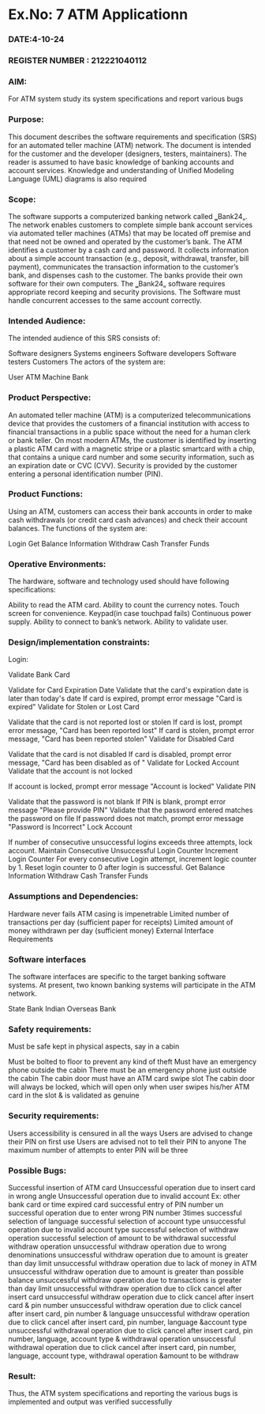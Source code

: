 # Ex.No: 7  ATM Applicationn
### DATE:4-10-24                                                                            
### REGISTER NUMBER : 212221040112
### AIM: 
For ATM system study its system specifications and report various bugs
### Purpose:
This document describes the software requirements and specification (SRS) for an automated teller machine (ATM) network. The document is intended for the customer and the developer (designers, testers, maintainers). The reader is assumed to have basic knowledge of banking accounts and account services. Knowledge and understanding of Unified Modeling Language (UML) diagrams is also required

### Scope:
The software supports a computerized banking network called ‗Bank24„. The network enables customers to complete simple bank account services via automated teller machines (ATMs) that may be located off premise and that need not be owned and operated by the customer’s bank. The ATM identifies a customer by a cash card and password. It collects information about a simple account transaction (e.g., deposit, withdrawal, transfer, bill payment), communicates the transaction information to the customer’s bank, and dispenses cash to the customer. The banks provide their own software for their own computers. The ‗Bank24„ software requires appropriate record keeping and security provisions. The
Software must handle concurrent accesses to the same account correctly.

### Intended Audience:
The intended audience of this SRS consists of:

Software designers
Systems engineers
Software developers
Software testers
Customers
The actors of the system are:

User
ATM Machine
Bank


### Product Perspective:
An automated teller machine (ATM) is a computerized telecommunications device that provides the customers of a financial institution with access to financial transactions in a public space without the need for a human clerk or bank teller. On most modern ATMs, the customer is identified by inserting a plastic ATM card with a magnetic stripe or a plastic smartcard with a chip, that contains a unique card number and some security information, such as an expiration date or CVC (CVV). Security is provided by the customer entering a personal identification number (PIN).



### Product Functions:
Using an ATM, customers can access their bank accounts in order to make cash withdrawals (or credit card cash advances) and check their account balances. The functions of the system are:

Login
Get Balance Information
Withdraw Cash
Transfer Funds


### Operative Environments:
The hardware, software and technology used should have following specifications:

Ability to read the ATM card.
Ability to count the currency notes.
Touch screen for convenience.
Keypad(in case touchpad fails)
Continuous power supply.
Ability to connect to bank’s network.
Ability to validate user.


### Design/implementation constraints: 
Login:

Validate Bank Card

Validate for Card Expiration Date
Validate that the card's expiration date is later than today's date
If card is expired, prompt error message "Card is expired"
Validate for Stolen or Lost Card

Validate that the card is not reported lost or stolen
If card is lost, prompt error message, "Card has been reported lost"
If card is stolen, prompt error message, "Card has been reported stolen"
Validate for Disabled Card

Validate that the card is not disabled
If card is disabled, prompt error message, "Card has been disabled as of "
Validate for Locked Account Validate that the account is not locked

If account is locked, prompt error message "Account is locked"
Validate PIN

Validate that the password is not blank
If PIN is blank, prompt error message "Please provide PIN"
Validate that the password entered matches the password on file
If password does not match, prompt error message "Password is Incorrect"
Lock Account

If number of consecutive unsuccessful logins exceeds three attempts, lock account.
Maintain Consecutive Unsuccessful Login Counter
Increment Login Counter
For every consecutive Login attempt, increment logic counter by 1.
Reset login counter to 0 after login is successful.
Get Balance Information
Withdraw Cash
Transfer Funds


### Assumptions and Dependencies: 
Hardware never fails
ATM casing is impenetrable
Limited number of transactions per day (sufficient paper for receipts)
Limited amount of money withdrawn per day (sufficient money)
External Interface Requirements


### Software interfaces 
The software interfaces are specific to the target banking software systems. At present, two known banking systems will participate in the ATM network.

State Bank
Indian Overseas Bank


### Safety requirements: 
Must be safe kept in physical aspects, say in a cabin

Must be bolted to floor to prevent any kind of theft
Must have an emergency phone outside the cabin
There must be an emergency phone just outside the cabin
The cabin door must have an ATM card swipe slot
The cabin door will always be locked, which will open only when user swipes his/her ATM card in the slot & is validated as genuine


### Security requirements: 
Users accessibility is censured in all the ways
Users are advised to change their PIN on first use
Users are advised not to tell their PIN to anyone
The maximum number of attempts to enter PIN will be three


### Possible Bugs:

Successful insertion of ATM card
Unsuccessful operation due to insert card in wrong angle
Unsuccessful operation due to invalid account Ex: other bank card or time expired card
successful entry of PIN number
un successful operation due to enter wrong PIN number 3times
successful selection of language
successful selection of account type
unsuccessful operation due to invalid account type
successful selection of withdraw operation
successful selection of amount to be withdrawal
successful withdraw operation
unsuccessful withdraw operation due to wrong denominations
unsuccessful withdraw operation due to amount is greater than day limit
unsuccessful withdraw operation due to lack of money in ATM
unsuccessful withdraw operation due to amount is greater than possible balance
unsuccessful withdraw operation due to transactions is greater than day limit
unsuccessful withdraw operation due to click cancel after insert card
unsuccessful withdraw operation due to click cancel after insert card & pin number
unsuccessful withdraw operation due to click cancel after insert card, pin number & language
unsuccessful withdraw operation due to click cancel after insert card, pin number, language &account type
unsuccessful withdrawal operation due to click cancel after insert card, pin number, language, account type & withdrawal operation
unsuccessful withdrawal operation due to click cancel after insert card, pin number, language, account type, withdrawal operation &amount to be withdraw



### Result:
Thus, the ATM system specifications and reporting the various bugs is implemented and output was verified successfully

